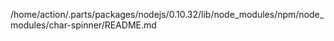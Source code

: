/home/action/.parts/packages/nodejs/0.10.32/lib/node_modules/npm/node_modules/char-spinner/README.md